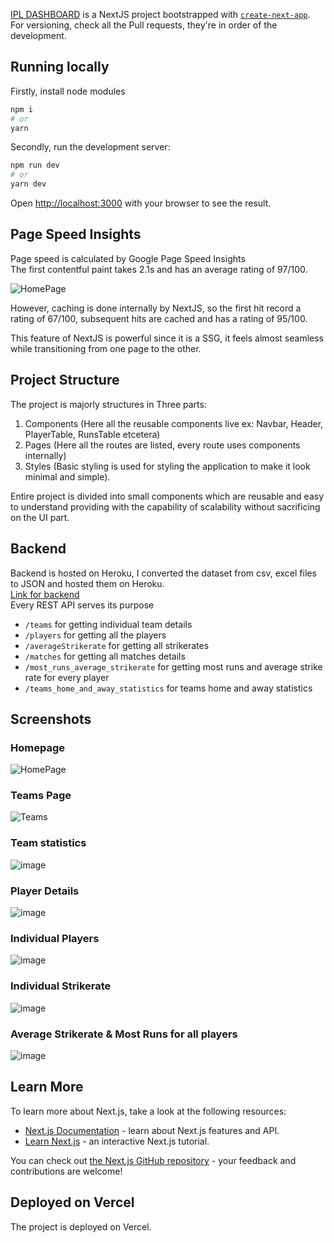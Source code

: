 [IPL DASHBOARD](https://ipl-statistics.vercel.app/) is a NextJS project bootstrapped with [`create-next-app`](https://github.com/vercel/next.js/tree/canary/packages/create-next-app). For versioning, check all the Pull requests, they're in order of the development.

## Running locally

Firstly, install node modules

```bash
npm i
# or
yarn
```

Secondly, run the development server:

```bash
npm run dev
# or
yarn dev
```

Open [http://localhost:3000](http://localhost:3000) with your browser to see the result.

## Page Speed Insights

Page speed is calculated by Google Page Speed Insights <br>
The first contentful paint takes 2.1s and has an average rating of 97/100. <br>

![HomePage](https://user-images.githubusercontent.com/60768713/160056519-e5423d8c-e40d-4452-9342-4668535ce691.png)

However, caching is done internally by NextJS, so the first hit record a rating of 67/100, subsequent hits are cached and has a rating of 95/100. <br>

This feature of NextJS is powerful since it is a SSG, it feels almost seamless while transitioning from one page to the other.

## Project Structure

The project is majorly structures in Three parts:

1. Components (Here all the reusable components live ex: Navbar, Header, PlayerTable, RunsTable etcetera)
2. Pages (Here all the routes are listed, every route uses components internally)
3. Styles (Basic styling is used for styling the application to make it look minimal and simple).

Entire project is divided into small components which are reusable and easy to understand providing with the capability of scalability without sacrificing on the UI part.

## Backend

Backend is hosted on Heroku, I converted the dataset from csv, excel files to JSON and hosted them on Heroku. <br>
[Link for backend](https://young-wildwood-83401.herokuapp.com/)
<br>
Every REST API serves its purpose

- `/teams` for getting individual team details
- `/players` for getting all the players
- `/averageStrikerate` for getting all strikerates
- `/matches` for getting all matches details
- `/most_runs_average_strikerate` for getting most runs and average strike rate for every player
- `/teams_home_and_away_statistics` for teams home and away statistics

## Screenshots

### Homepage

![HomePage](https://user-images.githubusercontent.com/60768713/160056782-a099cc64-0b1e-429a-a32d-80d285c7f078.png)

### Teams Page

![Teams](https://user-images.githubusercontent.com/60768713/160056902-c13d7967-e2ac-4c2f-8964-bddbe8e1c618.png)


### Team statistics
![image](https://user-images.githubusercontent.com/60768713/160057015-95c25273-b721-49f0-9f69-f93b77a147ce.png)


### Player Details

![image](https://user-images.githubusercontent.com/60768713/160057085-f8634bfc-85b4-4ca7-890c-c7a5085379c7.png)


### Individual Players

![image](https://user-images.githubusercontent.com/60768713/160057145-b4d2a851-7336-4dff-a959-b7632cceadd7.png)


### Individual Strikerate

![image](https://user-images.githubusercontent.com/60768713/160057216-9eda294b-64db-4bac-b090-f13dc4cd0033.png)



### Average Strikerate & Most Runs for all players

![image](https://user-images.githubusercontent.com/60768713/160057304-56376167-045f-4851-9a01-e435e968779a.png)


## Learn More

To learn more about Next.js, take a look at the following resources:

- [Next.js Documentation](https://nextjs.org/docs) - learn about Next.js features and API.
- [Learn Next.js](https://nextjs.org/learn) - an interactive Next.js tutorial.

You can check out [the Next.js GitHub repository](https://github.com/vercel/next.js/) - your feedback and contributions are welcome!

## Deployed on Vercel

The project is deployed on Vercel.
